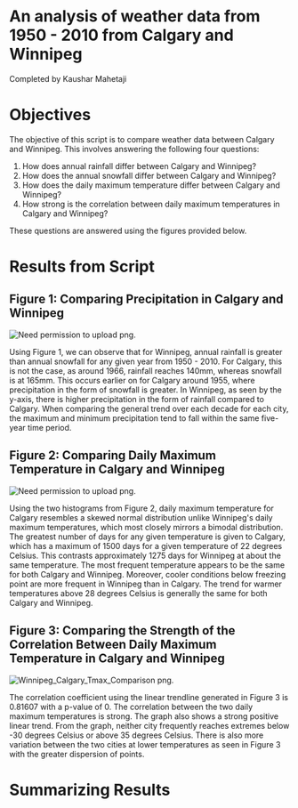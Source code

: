 # An analysis of weather data from 1950 - 2010 from Calgary and Winnipeg 
Completed by Kaushar Mahetaji 

# Objectives 
The objective of this script is to compare weather data between Calgary and Winnipeg. This involves answering the following four questions: 
1. How does annual rainfall differ between Calgary and Winnipeg? 
2. How does the annual snowfall differ between Calgary and Winnipeg? 
3. How does the daily maximum temperature differ between Calgary and Winnipeg? 
4. How strong is the correlation between daily maximum temperatures in Calgary and Winnipeg?  

These questions are answered using the figures provided below. 

# Results from Script 
## Figure 1: Comparing Precipitation in Calgary and Winnipeg 
![Need permission to upload png.](link-to-image)

Using Figure 1, we can observe that for Winnipeg, annual rainfall is greater than annual snowfall for any given year from 1950 - 2010. For Calgary, this is not the case, as around 1966, rainfall reaches 140mm, whereas snowfall is at 165mm. This occurs earlier on for Calgary around 1955, where precipitation in the form of snowfall is greater. In Winnipeg, as seen by the y-axis, there is higher precipitation in the form of rainfall compared to Calgary. When comparing the general trend over each decade for each city, the maximum and minimum precipitation tend to fall within the same five-year time period. 

## Figure 2: Comparing Daily Maximum Temperature in Calgary and Winnipeg 
![Need permission to upload png.](link-to-image)

Using the two histograms from Figure 2, daily maximum temperature for Calgary resembles a skewed normal distribution unlike Winnipeg's daily maximum temperatures, which most closely mirrors a bimodal distribution. The greatest number of days for any given temperature is given to Calgary, which has a maximum of 1500 days for a given temperature of 22 degrees Celsius. This contrasts approximately 1275 days for Winnipeg at about the same temperature. The most frequent temperature appears to be the same for both Calgary and Winnipeg. Moreover, cooler conditions below freezing point are more frequent in Winnipeg than in Calgary. The trend for warmer temperatures above 28 degrees Celsius is generally the same for both Calgary and Winnipeg. 

## Figure 3: Comparing the Strength of the Correlation Between Daily Maximum Temperature in Calgary and Winnipeg 
![Winnipeg_Calgary_Tmax_Comparison png.](link-to-image)

The correlation coefficient using the linear trendline generated in Figure 3 is 0.81607 with a p-value of 0. The correlation between the two daily maximum temperatures is strong. The graph also shows a strong positive linear trend. From the graph, neither city frequently reaches extremes below -30 degrees Celsius or above 35 degrees Celsius. There is also more variation between the two cities at lower temperatures as seen in Figure 3 with the greater dispersion of points. 

# Summarizing Results 

